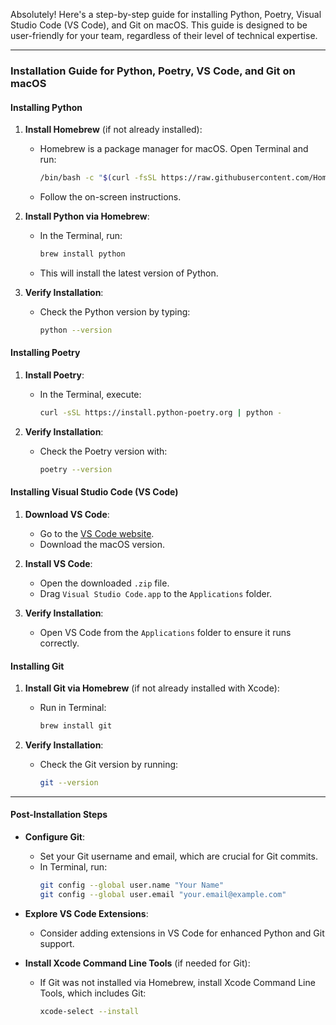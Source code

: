 Absolutely! Here's a step-by-step guide for installing Python, Poetry, Visual Studio Code (VS Code), and Git on macOS. This guide is designed to be user-friendly for your team, regardless of their level of technical expertise.

---

### Installation Guide for Python, Poetry, VS Code, and Git on macOS

#### Installing Python

1. **Install Homebrew** (if not already installed):
   - Homebrew is a package manager for macOS. Open Terminal and run:
     ```bash
     /bin/bash -c "$(curl -fsSL https://raw.githubusercontent.com/Homebrew/install/HEAD/install.sh)"
     ```
   - Follow the on-screen instructions.

2. **Install Python via Homebrew**:
   - In the Terminal, run:
     ```bash
     brew install python
     ```
   - This will install the latest version of Python.

3. **Verify Installation**:
   - Check the Python version by typing:
     ```bash
     python --version
     ```

#### Installing Poetry

1. **Install Poetry**:
   - In the Terminal, execute:
     ```bash
     curl -sSL https://install.python-poetry.org | python -
     ```

2. **Verify Installation**:
   - Check the Poetry version with:
     ```bash
     poetry --version
     ```

#### Installing Visual Studio Code (VS Code)

1. **Download VS Code**:
   - Go to the [VS Code website](https://code.visualstudio.com/).
   - Download the macOS version.

2. **Install VS Code**:
   - Open the downloaded `.zip` file.
   - Drag `Visual Studio Code.app` to the `Applications` folder.

3. **Verify Installation**:
   - Open VS Code from the `Applications` folder to ensure it runs correctly.

#### Installing Git

1. **Install Git via Homebrew** (if not already installed with Xcode):
   - Run in Terminal:
     ```bash
     brew install git
     ```

2. **Verify Installation**:
   - Check the Git version by running:
     ```bash
     git --version
     ```

---

#### Post-Installation Steps

- **Configure Git**:
  - Set your Git username and email, which are crucial for Git commits.
  - In Terminal, run:
    ```bash
    git config --global user.name "Your Name"
    git config --global user.email "your.email@example.com"
    ```

- **Explore VS Code Extensions**:
  - Consider adding extensions in VS Code for enhanced Python and Git support.


- **Install Xcode Command Line Tools** (if needed for Git):
  - If Git was not installed via Homebrew, install Xcode Command Line Tools, which includes Git:
    ```bash
    xcode-select --install
    ```
